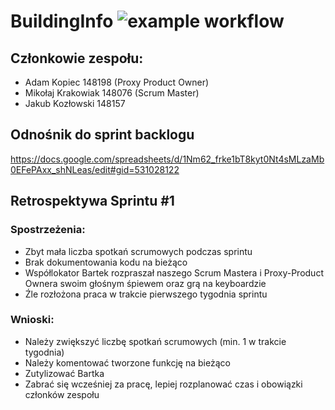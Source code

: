 # BuildingInfo  ![example workflow](https://github.com/Kopczuch/io-i52-Beta-Build/actions/workflows/ci.yml/badge.svg)

## Członkowie zespołu:
- Adam Kopiec 148198 (Proxy Product Owner)
- Mikołaj Krakowiak 148076 (Scrum Master)
- Jakub Kozłowski 148157

## Odnośnik do sprint backlogu
https://docs.google.com/spreadsheets/d/1Nm62_frke1bT8kyt0Nt4sMLzaMb0EFePAxx_shNLeas/edit#gid=531028122

## Retrospektywa Sprintu #1

### Spostrzeżenia:
- Zbyt mała liczba spotkań scrumowych podczas sprintu
- Brak dokumentowania kodu na bieżąco
- Współlokator Bartek rozpraszał naszego Scrum Mastera i Proxy-Product Ownera swoim głośnym śpiewem oraz grą na keyboardzie
- Źle rozłożona praca w trakcie pierwszego tygodnia sprintu

### Wnioski:
- Należy zwiększyć liczbę spotkań scrumowych (min. 1 w trakcie tygodnia)
- Należy komentować tworzone funkcję na bieżąco 
- Zutylizować Bartka
- Zabrać się wcześniej za pracę, lepiej rozplanować czas i obowiązki członków zespołu
